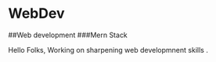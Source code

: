 # WebDev
##Web development
###Mern Stack

Hello Folks,
  Working on sharpening web developmnent skills . 

